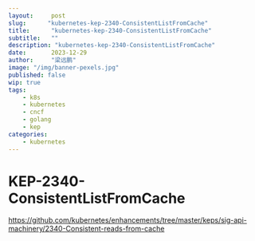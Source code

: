 ```yaml
---
layout:     post 
slug:      "kubernetes-kep-2340-ConsistentListFromCache"
title:      "kubernetes-kep-2340-ConsistentListFromCache"
subtitle:   ""
description: "kubernetes-kep-2340-ConsistentListFromCache"
date:       2023-12-29
author:     "梁远鹏"
image: "/img/banner-pexels.jpg"
published: false
wip: true
tags:
    - k8s
    - kubernetes
    - cncf
    - golang
    - kep
categories: 
    - kubernetes
---
```


# KEP-2340-ConsistentListFromCache

https://github.com/kubernetes/enhancements/tree/master/keps/sig-api-machinery/2340-Consistent-reads-from-cache